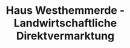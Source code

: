 ---
title: "Haus Westhemmerde - Landwirtschaftliche Direktvermarktung"
url: /unna/haus-westhemmerde-landwirtschaftliche-direktvermarktung/
shop: Hofladen
---
